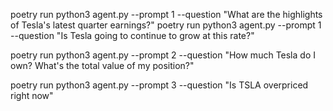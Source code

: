 poetry run python3 agent.py --prompt 1 --question "What are the highlights of Tesla's latest quarter earnings?"
poetry run python3 agent.py --prompt 1 --question "Is Tesla going to continue to grow at this rate?"

poetry run python3 agent.py --prompt 2 --question "How much Tesla do I own? What's the total value of my position?"

poetry run python3 agent.py --prompt 3 --question "Is TSLA overpriced right now"